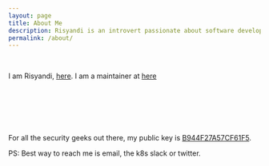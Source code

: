 ```yaml
---
layout: page
title: About Me
description: Risyandi is an introvert passionate about software development.
permalink: /about/
---
```

<br>


I am Risyandi,  [here](https://link).
I am a maintainer at [here](https://link)

<br>

<div align="center">

<a href="mailto:Risyandi.94@gmail.com"><i class="fa fa-envelope-o fa-fw" aria-hidden="true" style="font-size:40px;color:#2980b9"></i></a>
&nbsp; &nbsp; &nbsp;
<a href="https://github.com/Risyandi"><i class="fa fa-github" aria-hidden="true" style="font-size:40px;color:#2980b9"></i></a>
&nbsp; &nbsp; &nbsp;
<a href="https://twitter.com/risyandi_94"><i class="fa fa-twitter" aria-hidden="true" style="font-size:40px;color:#2980b9"></i></a>
&nbsp; &nbsp; &nbsp;
<a href="https://www.linkedin.com/id/risyandi/"><i class="fa fa-linkedin" aria-hidden="true" style="font-size:40px;color:#2980b9"></i></a>
&nbsp; &nbsp; &nbsp;
<a href="https://www.quora.com/profile/Risyandi"><i class="fa fa-quora" aria-hidden="true" style="font-size:40px;color:#2980b9"></i></a>
&nbsp; &nbsp; &nbsp;
<a href="https://kubernetes.slack.com/team/nikhita"><i class="fa fa-slack" aria-hidden="true" style="font-size:40px;color:#2980b9"></i></a>
</div>

<br>

For all the security geeks out there, my public key is [B944F27A57CF61F5](https://keybase.io/nikhita).

PS: Best way to reach me is email, the k8s slack or twitter.
